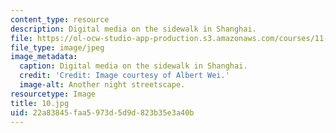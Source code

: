 ```yaml
---
content_type: resource
description: Digital media on the sidewalk in Shanghai.
file: https://ol-ocw-studio-app-production.s3.amazonaws.com/courses/11-307-beijing-urban-design-studio-summer-2006/22a83845faa5973d5d9d823b35e3a40b_11.jpg
file_type: image/jpeg
image_metadata:
  caption: Digital media on the sidewalk in Shanghai.
  credit: 'Credit: Image courtesy of Albert Wei.'
  image-alt: Another night streetscape.
resourcetype: Image
title: 10.jpg
uid: 22a83845-faa5-973d-5d9d-823b35e3a40b
---
```

